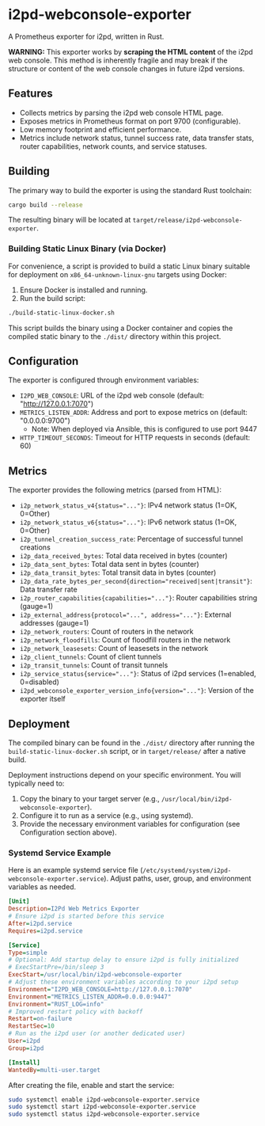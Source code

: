 # i2pd-webconsole-exporter

A Prometheus exporter for i2pd, written in Rust.

**WARNING:** This exporter works by **scraping the HTML content** of the i2pd web console. This method is inherently fragile and may break if the structure or content of the web console changes in future i2pd versions.

## Features

- Collects metrics by parsing the i2pd web console HTML page.
- Exposes metrics in Prometheus format on port 9700 (configurable).
- Low memory footprint and efficient performance.
- Metrics include network status, tunnel success rate, data transfer stats, router capabilities, network counts, and service statuses.

## Building

The primary way to build the exporter is using the standard Rust toolchain:

```bash
cargo build --release
```

The resulting binary will be located at `target/release/i2pd-webconsole-exporter`.

### Building Static Linux Binary (via Docker)

For convenience, a script is provided to build a static Linux binary suitable for deployment on `x86_64-unknown-linux-gnu` targets using Docker:

1.  Ensure Docker is installed and running.
2.  Run the build script:

```bash
./build-static-linux-docker.sh
```

This script builds the binary using a Docker container and copies the compiled static binary to the `./dist/` directory within this project.

## Configuration

The exporter is configured through environment variables:

- `I2PD_WEB_CONSOLE`: URL of the i2pd web console (default: "http://127.0.0.1:7070")
- `METRICS_LISTEN_ADDR`: Address and port to expose metrics on (default: "0.0.0.0:9700")
  - Note: When deployed via Ansible, this is configured to use port 9447
- `HTTP_TIMEOUT_SECONDS`: Timeout for HTTP requests in seconds (default: 60)

## Metrics

The exporter provides the following metrics (parsed from HTML):

- `i2p_network_status_v4{status="..."}`: IPv4 network status (1=OK, 0=Other)
- `i2p_network_status_v6{status="..."}`: IPv6 network status (1=OK, 0=Other)
- `i2p_tunnel_creation_success_rate`: Percentage of successful tunnel creations
- `i2p_data_received_bytes`: Total data received in bytes (counter)
- `i2p_data_sent_bytes`: Total data sent in bytes (counter)
- `i2p_data_transit_bytes`: Total transit data in bytes (counter)
- `i2p_data_rate_bytes_per_second{direction="received|sent|transit"}`: Data transfer rate
- `i2p_router_capabilities{capabilities="..."}`: Router capabilities string (gauge=1)
- `i2p_external_address{protocol="...", address="..."}`: External addresses (gauge=1)
- `i2p_network_routers`: Count of routers in the network
- `i2p_network_floodfills`: Count of floodfill routers in the network
- `i2p_network_leasesets`: Count of leasesets in the network
- `i2p_client_tunnels`: Count of client tunnels
- `i2p_transit_tunnels`: Count of transit tunnels
- `i2p_service_status{service="..."}`: Status of i2pd services (1=enabled, 0=disabled)
- `i2pd_webconsole_exporter_version_info{version="..."}`: Version of the exporter itself

## Deployment

The compiled binary can be found in the `./dist/` directory after running the `build-static-linux-docker.sh` script, or in `target/release/` after a native build.

Deployment instructions depend on your specific environment. You will typically need to:

1. Copy the binary to your target server (e.g., `/usr/local/bin/i2pd-webconsole-exporter`).
2. Configure it to run as a service (e.g., using systemd).
3. Provide the necessary environment variables for configuration (see Configuration section above).

### Systemd Service Example

Here is an example systemd service file (`/etc/systemd/system/i2pd-webconsole-exporter.service`). Adjust paths, user, group, and environment variables as needed.

```ini
[Unit]
Description=I2Pd Web Metrics Exporter
# Ensure i2pd is started before this service
After=i2pd.service
Requires=i2pd.service

[Service]
Type=simple
# Optional: Add startup delay to ensure i2pd is fully initialized
# ExecStartPre=/bin/sleep 3
ExecStart=/usr/local/bin/i2pd-webconsole-exporter
# Adjust these environment variables according to your i2pd setup
Environment="I2PD_WEB_CONSOLE=http://127.0.0.1:7070"
Environment="METRICS_LISTEN_ADDR=0.0.0.0:9447"
Environment="RUST_LOG=info"
# Improved restart policy with backoff
Restart=on-failure
RestartSec=10
# Run as the i2pd user (or another dedicated user)
User=i2pd
Group=i2pd

[Install]
WantedBy=multi-user.target
```

After creating the file, enable and start the service:

```bash
sudo systemctl enable i2pd-webconsole-exporter.service
sudo systemctl start i2pd-webconsole-exporter.service
sudo systemctl status i2pd-webconsole-exporter.service
```
